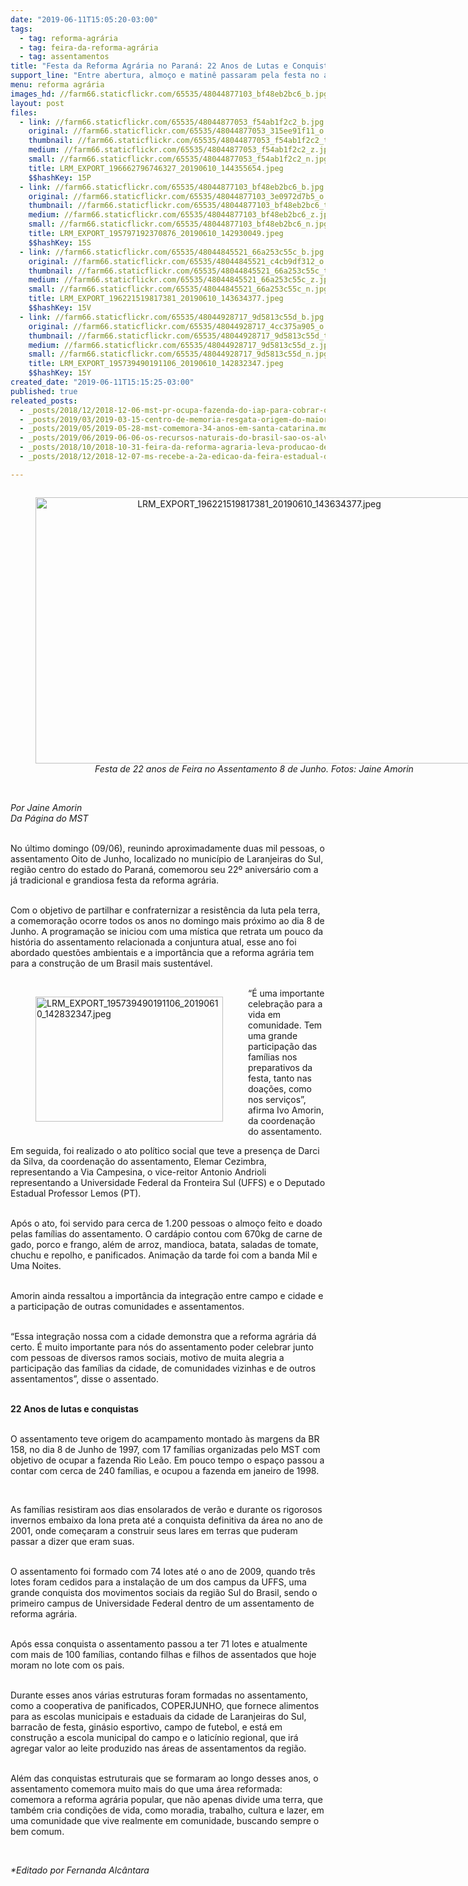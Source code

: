 ```yaml
---
date: "2019-06-11T15:05:20-03:00"
tags:
  - tag: reforma-agrária
  - tag: feira-da-reforma-agrária
  - tag: assentamentos
title: "Festa da Reforma Agrária no Paraná: 22 Anos de Lutas e Conquistas "
support_line: "Entre abertura, almoço e matinê passaram pela festa no assentamento 8 de Junho aproximadamente duas mil pessoas"
menu: reforma agrária
images_hd: //farm66.staticflickr.com/65535/48044877103_bf48eb2bc6_b.jpg
layout: post
files:
  - link: //farm66.staticflickr.com/65535/48044877053_f54ab1f2c2_b.jpg
    original: //farm66.staticflickr.com/65535/48044877053_315ee91f11_o.jpg
    thumbnail: //farm66.staticflickr.com/65535/48044877053_f54ab1f2c2_t.jpg
    medium: //farm66.staticflickr.com/65535/48044877053_f54ab1f2c2_z.jpg
    small: //farm66.staticflickr.com/65535/48044877053_f54ab1f2c2_n.jpg
    title: LRM_EXPORT_196662796746327_20190610_144355654.jpeg
    $$hashKey: 15P
  - link: //farm66.staticflickr.com/65535/48044877103_bf48eb2bc6_b.jpg
    original: //farm66.staticflickr.com/65535/48044877103_3e0972d7b5_o.jpg
    thumbnail: //farm66.staticflickr.com/65535/48044877103_bf48eb2bc6_t.jpg
    medium: //farm66.staticflickr.com/65535/48044877103_bf48eb2bc6_z.jpg
    small: //farm66.staticflickr.com/65535/48044877103_bf48eb2bc6_n.jpg
    title: LRM_EXPORT_195797192370876_20190610_142930049.jpeg
    $$hashKey: 15S
  - link: //farm66.staticflickr.com/65535/48044845521_66a253c55c_b.jpg
    original: //farm66.staticflickr.com/65535/48044845521_c4cb9df312_o.jpg
    thumbnail: //farm66.staticflickr.com/65535/48044845521_66a253c55c_t.jpg
    medium: //farm66.staticflickr.com/65535/48044845521_66a253c55c_z.jpg
    small: //farm66.staticflickr.com/65535/48044845521_66a253c55c_n.jpg
    title: LRM_EXPORT_196221519817381_20190610_143634377.jpeg
    $$hashKey: 15V
  - link: //farm66.staticflickr.com/65535/48044928717_9d5813c55d_b.jpg
    original: //farm66.staticflickr.com/65535/48044928717_4cc375a905_o.jpg
    thumbnail: //farm66.staticflickr.com/65535/48044928717_9d5813c55d_t.jpg
    medium: //farm66.staticflickr.com/65535/48044928717_9d5813c55d_z.jpg
    small: //farm66.staticflickr.com/65535/48044928717_9d5813c55d_n.jpg
    title: LRM_EXPORT_195739490191106_20190610_142832347.jpeg
    $$hashKey: 15Y
created_date: "2019-06-11T15:15:25-03:00"
published: true
releated_posts:
  - _posts/2018/12/2018-12-06-mst-pr-ocupa-fazenda-do-iap-para-cobrar-o-assentamento-de-150-familias-sem-terra.md
  - _posts/2019/03/2019-03-15-centro-de-memoria-resgata-origem-do-maior-complexo-da-reforma-agraria-da-america-latina.md
  - _posts/2019/05/2019-05-28-mst-comemora-34-anos-em-santa-catarina.md
  - _posts/2019/06/2019-06-06-os-recursos-naturais-do-brasil-sao-os-alvos-do-capitalismo-em-crise-diz-stedile.md
  - _posts/2018/10/2018-10-31-feira-da-reforma-agraria-leva-producao-de-assentamentos-para-o-centro-de-bauru.md
  - _posts/2018/12/2018-12-07-ms-recebe-a-2a-edicao-da-feira-estadual-da-reforma-agraria.md

---
```

<div style="text-align:center">
<figure class="image" style="display:inline-block"><img alt="LRM_EXPORT_196221519817381_20190610_143634377.jpeg" height="426" src="//farm66.staticflickr.com/65535/48044845521_66a253c55c_b.jpg" width="700" />
<figcaption><em>Festa de 22 anos de Feira no Assentamento 8 de Junho. Fotos: Jaine Amorin</em></figcaption>
</figure>
</div>

<p>&nbsp;<br />
<em>Por Jaine Amorin<br />
Da P&aacute;gina do MST</em><br />
&nbsp;</p>

<p>No &uacute;ltimo domingo (09/06), reunindo aproximadamente duas mil pessoas, o assentamento Oito de Junho, localizado no munic&iacute;pio de Laranjeiras do Sul, regi&atilde;o centro do estado do Paran&aacute;, comemorou seu 22&ordm; anivers&aacute;rio com a j&aacute; tradicional e grandiosa festa da reforma agr&aacute;ria.<br />
&nbsp;</p>

<p>Com o objetivo de partilhar e confraternizar a resist&ecirc;ncia da luta pela terra, a comemora&ccedil;&atilde;o ocorre todos os anos no domingo mais pr&oacute;ximo ao dia 8 de Junho. A programa&ccedil;&atilde;o se iniciou com uma m&iacute;stica que retrata um pouco da hist&oacute;ria do assentamento relacionada a conjuntura atual, esse ano foi abordado quest&otilde;es ambientais e a import&acirc;ncia que a reforma agr&aacute;ria tem para a constru&ccedil;&atilde;o de um Brasil mais sustent&aacute;vel.&nbsp;<br />
&nbsp;</p>

<figure class="image" style="float:left"><img alt="LRM_EXPORT_195739490191106_20190610_142832347.jpeg" height="200" src="//farm66.staticflickr.com/65535/48044928717_9d5813c55d_b.jpg" width="300" />
<figcaption></figcaption>
</figure>

<p>&ldquo;&Eacute; uma importante celebra&ccedil;&atilde;o para a vida em comunidade. Tem uma grande participa&ccedil;&atilde;o das fam&iacute;lias nos preparativos da festa, tanto nas doa&ccedil;&otilde;es, como nos servi&ccedil;os&rdquo;, afirma Ivo Amorin, da coordena&ccedil;&atilde;o do assentamento.</p>

<p>Em seguida, foi realizado o ato pol&iacute;tico social que teve a presen&ccedil;a de Darci da Silva, da coordena&ccedil;&atilde;o do assentamento, Elemar Cezimbra, representando a Via Campesina, o vice-reitor Antonio Andrioli representando a Universidade Federal da Fronteira Sul (UFFS) e o Deputado Estadual Professor Lemos (PT).<br />
&nbsp;</p>

<p>Ap&oacute;s o ato, foi servido para cerca de 1.200 pessoas o almo&ccedil;o feito e doado pelas fam&iacute;lias do assentamento. O card&aacute;pio contou com 670kg de carne de gado, porco e frango, al&eacute;m de arroz, mandioca, batata, saladas de tomate, chuchu e repolho, e panificados. Anima&ccedil;&atilde;o da tarde foi com a banda Mil e Uma Noites.<br />
&nbsp;</p>

<p>Amorin ainda ressaltou a import&acirc;ncia da integra&ccedil;&atilde;o entre campo e cidade e a participa&ccedil;&atilde;o de outras comunidades e assentamentos.<br />
&nbsp;</p>

<p>&ldquo;Essa integra&ccedil;&atilde;o nossa com a cidade demonstra que a reforma agr&aacute;ria d&aacute; certo. &Eacute; muito importante para n&oacute;s do assentamento poder celebrar junto com pessoas de diversos ramos sociais, motivo de muita alegria a participa&ccedil;&atilde;o das fam&iacute;lias da cidade, de comunidades vizinhas e de outros assentamentos&rdquo;, disse o assentado.</p>

<p><br />
<strong>22 Anos de lutas e conquistas</strong><br />
&nbsp;</p>

<p>O assentamento teve origem do acampamento montado &agrave;s margens da BR 158, no dia 8 de Junho de 1997, com 17 fam&iacute;lias organizadas pelo MST com objetivo de ocupar a fazenda Rio Le&atilde;o. Em pouco tempo o espa&ccedil;o passou a contar com cerca de 240 fam&iacute;lias, e ocupou a fazenda em janeiro de 1998.</p>

<p>&nbsp;</p>

<p>As fam&iacute;lias resistiram aos dias ensolarados de ver&atilde;o e durante os rigorosos invernos embaixo da lona preta at&eacute; a conquista definitiva da &aacute;rea no ano de 2001, onde come&ccedil;aram a construir seus lares em terras que puderam passar a dizer que eram suas.</p>

<p><br />
O assentamento foi formado com 74 lotes at&eacute; o ano de 2009, quando tr&ecirc;s lotes foram cedidos para a instala&ccedil;&atilde;o de um dos campus da UFFS, uma grande conquista dos movimentos sociais da regi&atilde;o Sul do Brasil, sendo o primeiro campus de Universidade Federal dentro de um assentamento de reforma agr&aacute;ria.</p>

<p><br />
Ap&oacute;s essa conquista o assentamento passou a ter 71 lotes e atualmente com mais de 100 fam&iacute;lias, contando filhas e filhos de assentados que hoje moram no lote com os pais.</p>

<p><br />
Durante esses anos v&aacute;rias estruturas foram formadas no assentamento, como a cooperativa de panificados, COPERJUNHO, que fornece alimentos para as escolas municipais e estaduais da cidade de Laranjeiras do Sul, barrac&atilde;o de festa, gin&aacute;sio esportivo, campo de futebol, e est&aacute; em constru&ccedil;&atilde;o a escola municipal do campo e o latic&iacute;nio regional, que ir&aacute; agregar valor ao leite produzido nas &aacute;reas de assentamentos da regi&atilde;o.</p>

<p><br />
Al&eacute;m das conquistas estruturais que se formaram ao longo desses anos, o assentamento comemora muito mais do que uma &aacute;rea reformada: comemora a reforma agr&aacute;ria popular, que n&atilde;o apenas divide uma terra, que tamb&eacute;m cria condi&ccedil;&otilde;es de vida, como moradia, trabalho, cultura e lazer, em uma comunidade que vive realmente em comunidade, buscando sempre o bem comum.&nbsp;</p>

<p>&nbsp;</p>

<p><em>*Editado por Fernanda Alc&acirc;ntara</em></p>
